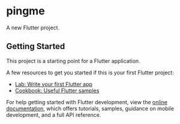 # pingme

A new Flutter project.

## Getting Started

This project is a starting point for a Flutter application.

A few resources to get you started if this is your first Flutter project:

-  [Lab: Write your first Flutter app](https://docs.flutter.dev/get-started/codelab)
-  [Cookbook: Useful Flutter samples](https://docs.flutter.dev/cookbook)

For help getting started with Flutter development, view the
[online documentation](https://docs.flutter.dev/), which offers tutorials,
samples, guidance on mobile development, and a full API reference.
